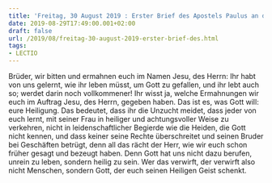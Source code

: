 ```yaml
---
title: 'Freitag, 30 August 2019 : Erster Brief des Apostels Paulus an die Thessalonicher 4,1-8.'
date: 2019-08-29T17:49:00.001+02:00
draft: false
url: /2019/08/freitag-30-august-2019-erster-brief-des.html
tags: 
- LECTIO
---
```


Brüder, wir bitten und ermahnen euch im Namen Jesu, des Herrn: Ihr habt von uns gelernt, wie ihr leben müsst, um Gott zu gefallen, und ihr lebt auch so; werdet darin noch vollkommener! Ihr wisst ja, welche Ermahnungen wir euch im Auftrag Jesu, des Herrn, gegeben haben. Das ist es, was Gott will: eure Heiligung. Das bedeutet, dass ihr die Unzucht meidet, dass jeder von euch lernt, mit seiner Frau in heiliger und achtungsvoller Weise zu verkehren, nicht in leidenschaftlicher Begierde wie die Heiden, die Gott nicht kennen, und dass keiner seine Rechte überschreitet und seinen Bruder bei Geschäften betrügt, denn all das rächt der Herr, wie wir euch schon früher gesagt und bezeugt haben. Denn Gott hat uns nicht dazu berufen, unrein zu leben, sondern heilig zu sein. Wer das verwirft, der verwirft also nicht Menschen, sondern Gott, der euch seinen Heiligen Geist schenkt.